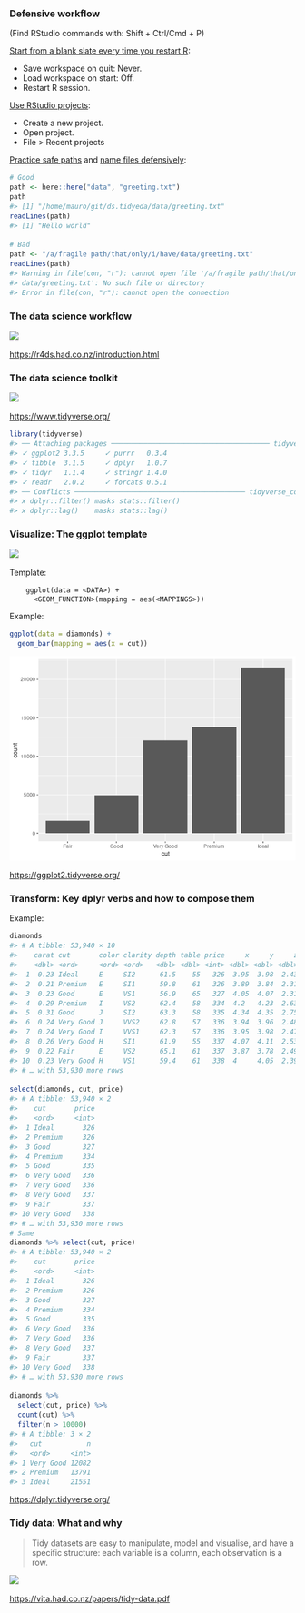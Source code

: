 
### Defensive workflow

(Find RStudio commands with: Shift + Ctrl/Cmd + P)

[Start from a blank slate every time you restart
R](https://rstats.wtf/save-source.html):

-   Save workspace on quit: Never.
-   Load workspace on start: Off.
-   Restart R session.

[Use RStudio
projects](https://rstats.wtf/project-oriented-workflow.html#rstudio-projects):

-   Create a new project.
-   Open project.
-   File &gt; Recent projects

[Practice safe paths](https://rstats.wtf/safe-paths.html) and [name
files defensively](https://rstats.wtf/how-to-name-files.html):

``` r
# Good
path <- here::here("data", "greeting.txt")
path
#> [1] "/home/mauro/git/ds.tidyeda/data/greeting.txt"
readLines(path)
#> [1] "Hello world"

# Bad
path <- "/a/fragile path/that/only/i/have/data/greeting.txt"
readLines(path)
#> Warning in file(con, "r"): cannot open file '/a/fragile path/that/only/i/have/
#> data/greeting.txt': No such file or directory
#> Error in file(con, "r"): cannot open the connection
```

### The data science workflow

![](https://i.imgur.com/MitpHrJ.png)

<https://r4ds.had.co.nz/introduction.html>

### The data science toolkit

![](https://i.imgur.com/i61n3xb.png)

<https://www.tidyverse.org/>

``` r
library(tidyverse)
#> ── Attaching packages ─────────────────────────────────────── tidyverse 1.3.1 ──
#> ✓ ggplot2 3.3.5     ✓ purrr   0.3.4
#> ✓ tibble  3.1.5     ✓ dplyr   1.0.7
#> ✓ tidyr   1.1.4     ✓ stringr 1.4.0
#> ✓ readr   2.0.2     ✓ forcats 0.5.1
#> ── Conflicts ────────────────────────────────────────── tidyverse_conflicts() ──
#> x dplyr::filter() masks stats::filter()
#> x dplyr::lag()    masks stats::lag()
```

### Visualize: The ggplot template

![](https://i.imgur.com/WsoXgV2.png)

Template:

        ggplot(data = <DATA>) +
          <GEOM_FUNCTION>(mapping = aes(<MAPPINGS>))

Example:

``` r
ggplot(data = diamonds) +
  geom_bar(mapping = aes(x = cut))
```

![](README_files/figure-gfm/unnamed-chunk-2-1.png)<!-- -->

<https://ggplot2.tidyverse.org/>

### Transform: Key dplyr verbs and how to compose them

Example:

``` r
diamonds
#> # A tibble: 53,940 × 10
#>    carat cut       color clarity depth table price     x     y     z
#>    <dbl> <ord>     <ord> <ord>   <dbl> <dbl> <int> <dbl> <dbl> <dbl>
#>  1  0.23 Ideal     E     SI2      61.5    55   326  3.95  3.98  2.43
#>  2  0.21 Premium   E     SI1      59.8    61   326  3.89  3.84  2.31
#>  3  0.23 Good      E     VS1      56.9    65   327  4.05  4.07  2.31
#>  4  0.29 Premium   I     VS2      62.4    58   334  4.2   4.23  2.63
#>  5  0.31 Good      J     SI2      63.3    58   335  4.34  4.35  2.75
#>  6  0.24 Very Good J     VVS2     62.8    57   336  3.94  3.96  2.48
#>  7  0.24 Very Good I     VVS1     62.3    57   336  3.95  3.98  2.47
#>  8  0.26 Very Good H     SI1      61.9    55   337  4.07  4.11  2.53
#>  9  0.22 Fair      E     VS2      65.1    61   337  3.87  3.78  2.49
#> 10  0.23 Very Good H     VS1      59.4    61   338  4     4.05  2.39
#> # … with 53,930 more rows

select(diamonds, cut, price)
#> # A tibble: 53,940 × 2
#>    cut       price
#>    <ord>     <int>
#>  1 Ideal       326
#>  2 Premium     326
#>  3 Good        327
#>  4 Premium     334
#>  5 Good        335
#>  6 Very Good   336
#>  7 Very Good   336
#>  8 Very Good   337
#>  9 Fair        337
#> 10 Very Good   338
#> # … with 53,930 more rows
# Same
diamonds %>% select(cut, price)
#> # A tibble: 53,940 × 2
#>    cut       price
#>    <ord>     <int>
#>  1 Ideal       326
#>  2 Premium     326
#>  3 Good        327
#>  4 Premium     334
#>  5 Good        335
#>  6 Very Good   336
#>  7 Very Good   336
#>  8 Very Good   337
#>  9 Fair        337
#> 10 Very Good   338
#> # … with 53,930 more rows

diamonds %>% 
  select(cut, price) %>% 
  count(cut) %>% 
  filter(n > 10000)
#> # A tibble: 3 × 2
#>   cut           n
#>   <ord>     <int>
#> 1 Very Good 12082
#> 2 Premium   13791
#> 3 Ideal     21551
```

<https://dplyr.tidyverse.org/>

### Tidy data: What and why

> Tidy datasets are easy to manipulate, model and visualise, and have a
> specific structure: each variable is a column, each observation is a
> row.

![](https://i.imgur.com/nBC5Rk9.png)

<https://vita.had.co.nz/papers/tidy-data.pdf>
